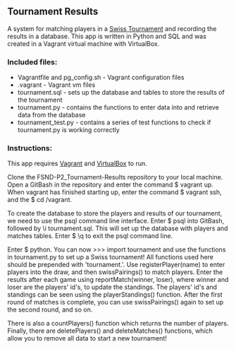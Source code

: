 ## Tournament Results
A system for matching players in a [Swiss Tournament](https://en.wikipedia.org/wiki/Swiss-system_tournament) 
and recording the results in a database. This app is written in Python and SQL and was created in a Vagrant
virtual machine with VirtualBox.
	
### Included files:
*  Vagrantfile and pg_config.sh - Vagrant configuration files
* .vagrant - Vagrant vm files
* tournament.sql - sets up the database and tables to store the results of the tournament
* tournament.py - contains the functions to enter data into and retrieve data from the database
* tournament_test.py - contains a series of test functions to check if tournament.py is working correctly
	
### Instructions:
This app requires [Vagrant](https://www.vagrantup.com/) and
[VirtualBox](https://www.virtualbox.org/wiki/Downloads) to run.

Clone the FSND-P2_Tournament-Results repository to your local machine.
Open a GitBash in the repository and enter the command $ vagrant up. 
When vagrant has finished starting up, enter the command $ vagrant ssh,
and the $ cd /vagrant.

To create the database to store the players and results of our
tournament, we need to use the psql command line interface. Enter
$ psql into GitBash, followed by \i tournament.sql. This will 
set up the database with players and matches tables. Enter $ \q
to exit the psql command line.

Enter $ python. You can now >>> import tournament and use the
functions in tournament.py to set up a Swiss tournament! All functions
used here should be prepended with 'tournament.'. Use registerPlayer(name)
to enter players into the draw, and then swissPairings() to match 
players. Enter the results after each game using reportMatch(winner, loser),
where winner and loser are the players' id's, to update the standings.
The players' id's and standings can be seen using the playerStandings()
function. After the first round of matches is complete, you can use
swissPairings() again to set up the second round, and so on.

There is also a countPlayers() function which returns the number 
of players. Finally, there are deletePlayers() and deleteMatches()
functions, which allow you to remove all data to start a new
tournament!